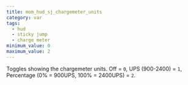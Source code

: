 ```yaml
---
title: mom_hud_sj_chargemeter_units
category: var
tags:
  - hud
  - sticky jump
  - charge meter
minimum_value: 0
maximum_value: 2
---
```


Toggles showing the chargemeter units. Off = `0`, UPS (900-2400) = `1`, Percentage (0% = 900UPS, 100% = 2400UPS) = `2`.
